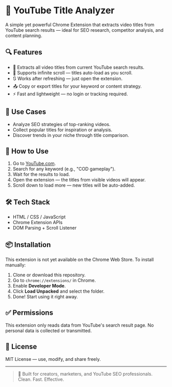 # 🎯 YouTube Title Analyzer

A simple yet powerful Chrome Extension that extracts video titles from YouTube search results — ideal for SEO research, competitor analysis, and content planning.

## 🔍 Features

- 📄 Extracts all video titles from current YouTube search results.
- 🔁 Supports infinite scroll — titles auto-load as you scroll.
- 🔃 Works after refreshing — just open the extension.
- 📤 Copy or export titles for your keyword or content strategy.
- ⚡ Fast and lightweight — no login or tracking required.

## 📌 Use Cases

- Analyze SEO strategies of top-ranking videos.
- Collect popular titles for inspiration or analysis.
- Discover trends in your niche through title comparison.

## 🚀 How to Use

1. Go to [YouTube.com](https://www.youtube.com).
2. Search for any keyword (e.g., "COD gameplay").
3. Wait for the results to load.
4. Open the extension — the titles from visible videos will appear.
5. Scroll down to load more — new titles will be auto-added.

## 🛠️ Tech Stack

- HTML / CSS / JavaScript
- Chrome Extension APIs
- DOM Parsing + Scroll Listener

## 📦 Installation

This extension is not yet available on the Chrome Web Store. To install manually:

1. Clone or download this repository.
2. Go to `chrome://extensions/` in Chrome.
3. Enable **Developer Mode**.
4. Click **Load Unpacked** and select the folder.
5. Done! Start using it right away.

## ✅ Permissions

This extension only reads data from YouTube's search result page. No personal data is collected or transmitted.

## 📄 License

MIT License — use, modify, and share freely.

---

> 🔧 Built for creators, marketers, and YouTube SEO professionals.
> Clean. Fast. Effective.

